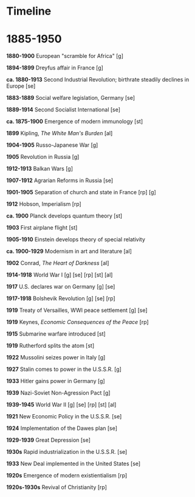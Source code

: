 # Timeline

# 1885-1950

**1880-1900**		European "scramble for Africa" [g]

**1894-1899**		Dreyfus affair in France [g]

**ca. 1880-1913**	Second Industrial Revolution; birthrate steadily declines in Europe [se]

**1883-1889**		Social welfare legislation, Germany [se]

**1889-1914**		Second Socialist International [se]

**ca. 1875-1900**	Emergence of modern immunology [st]

**1899**			Kipling, *The White Man's Burden* [al]

**1904-1905**		Russo-Japanese War [g]

**1905**			Revolution in Russia [g]

**1912-1913**		Balkan Wars [g]

**1907-1912**		Agrarian Reforms in Russia [se]

**1901-1905**		Separation of church and state in France [rp] [g]

**1912**			Hobson, Imperialism [rp]

**ca. 1900**		Planck develops quantum theory [st]

**1903**			First airplane flight [st]

**1905-1910**		Einstein develops theory of special relativity

**ca. 1900-1929**	Modernism in art and literature [al]

**1902**			Conrad, *The Heart of Darkness* [al]

**1914-1918**		World War I [g] [se] [rp] [st] [al]

**1917**			U.S. declares war on Germany [g] [se]

**1917-1918**		Bolshevik Revolution [g] [se] [rp]

**1919**			Treaty of Versailles, WWI peace settlement [g] [se]

**1919**			Keynes, *Economic Consequences of the Peace* [rp]

**1915**			Submarine warfare introduced [st]

**1919**			Rutherford splits the atom [st]

**1922**			Mussolini seizes power in Italy [g]

**1927**			Stalin comes to power in the U.S.S.R. [g]

**1933**			Hitler gains power in Germany [g]

**1939**			Nazi-Soviet Non-Agression Pact [g] 

**1939-1945**		World War II [g] [se] [rp] [st] [al] 

**1921**			New Economic Policy in the U.S.S.R. [se] 

**1924**			Implementation of the Dawes plan [se]

**1929-1939**		Great Depression [se]

**1930s**			Rapid industrialization in the U.S.S.R. [se] 

**1933**			New Deal implemented in the United States [se] 

**1920s**			Emergence of modern existientialism [rp] 

**1920s-1930s**		Revival of Christianity [rp] 
